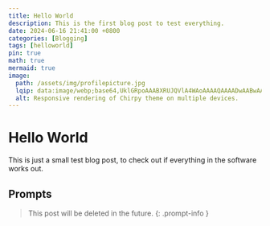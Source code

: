 ```yaml
---
title: Hello World
description: This is the first blog post to test everything.
date: 2024-06-16 21:41:00 +0800
categories: [Blogging]
tags: [helloworld]
pin: true
math: true
mermaid: true
image:
  path: /assets/img/profilepicture.jpg
  lqip: data:image/webp;base64,UklGRpoAAABXRUJQVlA4WAoAAAAQAAAADwAABwAAQUxQSDIAAAARL0AmbZurmr57yyIiqE8oiG0bejIYEQTgqiDA9vqnsUSI6H+oAERp2HZ65qP/VIAWAFZQOCBCAAAA8AEAnQEqEAAIAAVAfCWkAALp8sF8rgRgAP7o9FDvMCkMde9PK7euH5M1m6VWoDXf2FkP3BqV0ZYbO6NA/VFIAAAA
  alt: Responsive rendering of Chirpy theme on multiple devices.
---
```


# Hello World

This is just a small test blog post, to check out if everything in the software works out.

## Prompts

> This post will be deleted in the future.
{: .prompt-info }